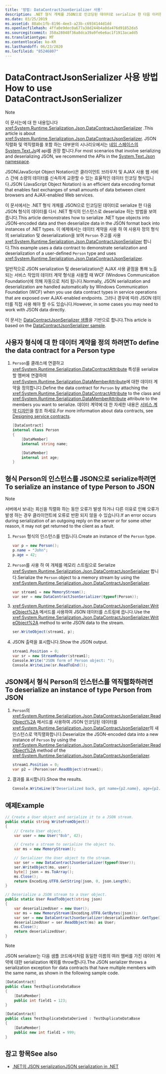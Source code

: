```yaml
---
title: '방법: DataContractJsonSerializer 사용'
description: .NET 형식 개체를 JSON으로 인코딩된 데이터로 serialize 한 다음 이러한 데이터를 다시 .NET 형식의 인스턴스로 deserialize 하는 방법을 알아봅니다.
ms.date: 03/25/2019
ms.assetid: 88abc1fb-8196-4ee3-a23b-c6934144d1dd
ms.openlocfilehash: 4ffa0e9dec0a677a38d244b4a0da476d91852da5
ms.sourcegitcommit: 358a28048f36a8dca39a9fe6e6ac1f1913acadd5
ms.translationtype: MT
ms.contentlocale: ko-KR
ms.lasthandoff: 06/23/2020
ms.locfileid: "85246807"
---
```

# <a name="how-to-use-datacontractjsonserializer"></a><span data-ttu-id="82e92-103">DataContractJsonSerializer 사용 방법</span><span class="sxs-lookup"><span data-stu-id="82e92-103">How to use DataContractJsonSerializer</span></span>

> [!NOTE]
> <span data-ttu-id="82e92-104">이 문서는에 대 한 내용입니다 <xref:System.Runtime.Serialization.Json.DataContractJsonSerializer> .</span><span class="sxs-lookup"><span data-stu-id="82e92-104">This article is about <xref:System.Runtime.Serialization.Json.DataContractJsonSerializer>.</span></span> <span data-ttu-id="82e92-105">JSON 직렬화 및 역직렬화를 포함 하는 대부분의 시나리오에서는 [네임 스페이스의System.Text.Js](../../../standard/serialization/system-text-json-overview.md)에 api를 권장 합니다.</span><span class="sxs-lookup"><span data-stu-id="82e92-105">For most scenarios that involve serializing and deserializing JSON, we recommend the APIs in the [System.Text.Json namespace](../../../standard/serialization/system-text-json-overview.md).</span></span>

<span data-ttu-id="82e92-106">JSON(JavaScript Object Notation)은 클라이언트 브라우저 및 AJAX 사용 웹 서비스 간에 소량의 데이터를 신속하게 교환할 수 있는 효율적인 데이터 인코딩 형식입니다.</span><span class="sxs-lookup"><span data-stu-id="82e92-106">JSON (JavaScript Object Notation) is an efficient data encoding format that enables fast exchanges of small amounts of data between client browsers and AJAX-enabled Web services.</span></span>

<span data-ttu-id="82e92-107">이 문서에서는 .NET 형식 개체를 JSON으로 인코딩된 데이터로 serialize 한 다음 JSON 형식의 데이터를 다시 .NET 형식의 인스턴스로 deserialize 하는 방법을 보여 줍니다.</span><span class="sxs-lookup"><span data-stu-id="82e92-107">This article demonstrates how to serialize .NET type objects into JSON-encoded data and then deserialize data in the JSON format back into instances of .NET types.</span></span> <span data-ttu-id="82e92-108">이 예제에서는 데이터 계약을 사용 하 여 사용자 정의 형식의 serialization 및 deserialization을 보여 `Person` 주고를 사용 <xref:System.Runtime.Serialization.Json.DataContractJsonSerializer> 합니다.</span><span class="sxs-lookup"><span data-stu-id="82e92-108">This example uses a data contract to demonstrate serialization and deserialization of a user-defined `Person` type and uses <xref:System.Runtime.Serialization.Json.DataContractJsonSerializer>.</span></span>

<span data-ttu-id="82e92-109">일반적으로 JSON serialization 및 deserialization은 AJAX 사용 끝점을 통해 노출 되는 서비스 작업의 데이터 계약 형식을 사용할 때 WCF (Windows Communication Foundation)에 의해 자동으로 처리 됩니다.</span><span class="sxs-lookup"><span data-stu-id="82e92-109">Normally, JSON serialization and deserialization are handled automatically by Windows Communication Foundation (WCF) when you use data contract types in service operations that are exposed over AJAX-enabled endpoints.</span></span> <span data-ttu-id="82e92-110">그러나 경우에 따라 JSON 데이터를 직접 사용 해야 할 수도 있습니다.</span><span class="sxs-lookup"><span data-stu-id="82e92-110">However, in some cases you may need to work with JSON data directly.</span></span>

<span data-ttu-id="82e92-111">이 문서는 [DataContractJsonSerializer 샘플](../samples/json-serialization.md)을 기반으로 합니다.</span><span class="sxs-lookup"><span data-stu-id="82e92-111">This article is based on the [DataContractJsonSerializer sample](../samples/json-serialization.md).</span></span>

## <a name="to-define-the-data-contract-for-a-person-type"></a><span data-ttu-id="82e92-112">사용자 형식에 대 한 데이터 계약을 정의 하려면</span><span class="sxs-lookup"><span data-stu-id="82e92-112">To define the data contract for a Person type</span></span>

1. <span data-ttu-id="82e92-113">`Person`를 클래스에 연결하고 <xref:System.Runtime.Serialization.DataContractAttribute> 특성을 serialize할 멤버에 연결하여 <xref:System.Runtime.Serialization.DataMemberAttribute>에 대한 데이터 계약을 정의합니다.</span><span class="sxs-lookup"><span data-stu-id="82e92-113">Define the data contract for `Person` by attaching the <xref:System.Runtime.Serialization.DataContractAttribute> to the class and <xref:System.Runtime.Serialization.DataMemberAttribute> attribute to the members you want to serialize.</span></span> <span data-ttu-id="82e92-114">데이터 계약에 대 한 자세한 내용은 [서비스 계약 디자인](../designing-service-contracts.md)을 참조 하세요.</span><span class="sxs-lookup"><span data-stu-id="82e92-114">For more information about data contracts, see [Designing service contracts](../designing-service-contracts.md).</span></span>

    ```csharp
    [DataContract]
    internal class Person
    {
        [DataMember]
        internal string name;

        [DataMember]
        internal int age;
    }
    ```

## <a name="to-serialize-an-instance-of-type-person-to-json"></a><span data-ttu-id="82e92-115">형식 Person의 인스턴스를 JSON으로 serialize하려면</span><span class="sxs-lookup"><span data-stu-id="82e92-115">To serialize an instance of type Person to JSON</span></span>

> [!NOTE]
> <span data-ttu-id="82e92-116">서버에서 보내는 회신을 직렬화 하는 동안 오류가 발생 하거나 다른 이유로 인해 오류가 발생 하는 경우 클라이언트에 오류로 반환 되지 않을 수 있습니다.</span><span class="sxs-lookup"><span data-stu-id="82e92-116">If an error occurs during serialization of an outgoing reply on the server or for some other reason, it may not get returned to the client as a fault.</span></span>

1. <span data-ttu-id="82e92-117">`Person` 형식의 인스턴스를 만듭니다.</span><span class="sxs-lookup"><span data-stu-id="82e92-117">Create an instance of the `Person` type.</span></span>

    ```csharp
    var p = new Person();
    p.name = "John";
    p.age = 42;
    ```

2. <span data-ttu-id="82e92-118">`Person`를 사용 하 여 개체를 메모리 스트림으로 Serialize <xref:System.Runtime.Serialization.Json.DataContractJsonSerializer> 합니다.</span><span class="sxs-lookup"><span data-stu-id="82e92-118">Serialize the `Person` object to a memory stream by using the <xref:System.Runtime.Serialization.Json.DataContractJsonSerializer>.</span></span>

    ```csharp
    var stream1 = new MemoryStream();
    var ser = new DataContractJsonSerializer(typeof(Person));
    ```

3. <span data-ttu-id="82e92-119"><xref:System.Runtime.Serialization.Json.DataContractJsonSerializer.WriteObject%2A> 메서드를 사용하여 JSON 데이터를 스트림에 씁니다.</span><span class="sxs-lookup"><span data-stu-id="82e92-119">Use the <xref:System.Runtime.Serialization.Json.DataContractJsonSerializer.WriteObject%2A> method to write JSON data to the stream.</span></span>

    ```csharp
    ser.WriteObject(stream1, p);
    ```

4. <span data-ttu-id="82e92-120">JSON 출력을 표시합니다.</span><span class="sxs-lookup"><span data-stu-id="82e92-120">Show the JSON output.</span></span>

    ```csharp
    stream1.Position = 0;
    var sr = new StreamReader(stream1);
    Console.Write("JSON form of Person object: ");
    Console.WriteLine(sr.ReadToEnd());
    ```

## <a name="to-deserialize-an-instance-of-type-person-from-json"></a><span data-ttu-id="82e92-121">JSON에서 형식 Person의 인스턴스를 역직렬화하려면</span><span class="sxs-lookup"><span data-stu-id="82e92-121">To deserialize an instance of type Person from JSON</span></span>

1. <span data-ttu-id="82e92-122">`Person`의 <xref:System.Runtime.Serialization.Json.DataContractJsonSerializer.ReadObject%2A> 메서드를 사용하여 JSON 인코딩된 데이터를 <xref:System.Runtime.Serialization.Json.DataContractJsonSerializer>의 새 인스턴스로 역직렬화합니다.</span><span class="sxs-lookup"><span data-stu-id="82e92-122">Deserialize the JSON-encoded data into a new instance of `Person` by using the <xref:System.Runtime.Serialization.Json.DataContractJsonSerializer.ReadObject%2A> method of the <xref:System.Runtime.Serialization.Json.DataContractJsonSerializer>.</span></span>

    ```csharp
    stream1.Position = 0;
    var p2 = (Person)ser.ReadObject(stream1);
    ```

2. <span data-ttu-id="82e92-123">결과를 표시합니다.</span><span class="sxs-lookup"><span data-stu-id="82e92-123">Show the results.</span></span>

    ```csharp
    Console.WriteLine($"Deserialized back, got name={p2.name}, age={p2.age}");
    ```

## <a name="example"></a><span data-ttu-id="82e92-124">예제</span><span class="sxs-lookup"><span data-stu-id="82e92-124">Example</span></span>

```csharp
// Create a User object and serialize it to a JSON stream.
public static string WriteFromObject()
{
    // Create User object.
    var user = new User("Bob", 42);

    // Create a stream to serialize the object to.
    var ms = new MemoryStream();

    // Serializer the User object to the stream.
    var ser = new DataContractJsonSerializer(typeof(User));
    ser.WriteObject(ms, user);
    byte[] json = ms.ToArray();
    ms.Close();
    return Encoding.UTF8.GetString(json, 0, json.Length);
}

// Deserialize a JSON stream to a User object.
public static User ReadToObject(string json)
{
    var deserializedUser = new User();
    var ms = new MemoryStream(Encoding.UTF8.GetBytes(json));
    var ser = new DataContractJsonSerializer(deserializedUser.GetType());
    deserializedUser = ser.ReadObject(ms) as User;
    ms.Close();
    return deserializedUser;
}
```

> [!NOTE]
> <span data-ttu-id="82e92-125">JSON serializer는 다음 샘플 코드에서처럼 동일한 이름의 여러 멤버를 가진 데이터 계약에 대한 serialization 예외를 throw합니다.</span><span class="sxs-lookup"><span data-stu-id="82e92-125">The JSON serializer throws a serialization exception for data contracts that have multiple members with the same name, as shown in the following sample code.</span></span>

```csharp
[DataContract]
public class TestDuplicateDataBase
{
    [DataMember]
    public int field1 = 123;
}

[DataContract]
public class TestDuplicateDataDerived : TestDuplicateDataBase
{
    [DataMember]
    public new int field1 = 999;
}
```

## <a name="see-also"></a><span data-ttu-id="82e92-126">참고 항목</span><span class="sxs-lookup"><span data-stu-id="82e92-126">See also</span></span>

- [<span data-ttu-id="82e92-127">.NET의 JSON serialization</span><span class="sxs-lookup"><span data-stu-id="82e92-127">JSON serialization in .NET</span></span>](../../../standard/serialization/system-text-json-overview.md)
